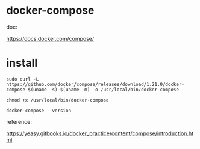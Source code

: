 # docker-compose



doc:

https://docs.docker.com/compose/    


#  install   

```
sudo curl -L https://github.com/docker/compose/releases/download/1.21.0/docker-compose-$(uname -s)-$(uname -m) -o /usr/local/bin/docker-compose   
```




```
chmod +x /usr/local/bin/docker-compose
```



```
docker-compose --version
```




reference:

https://yeasy.gitbooks.io/docker_practice/content/compose/introduction.html

